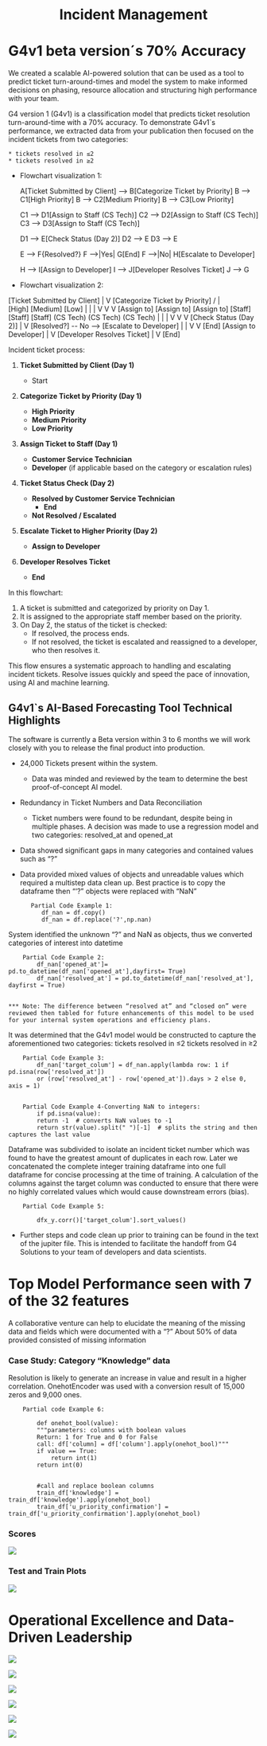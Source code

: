 # <center> Incident Management <center>

# G4v1 beta version´s 70% Accuracy 

We created a scalable AI-powered solution that can be used as a tool to predict ticket turn-around-times and model the system to make informed decisions on phasing, resource allocation and structuring high performance with your team. 

G4 version 1 (G4v1) is a classification model that predicts ticket resolution turn-around-time with a 70% accuracy. To demonstrate G4v1`s performance, we extracted data from your publication then focused on the incident tickets from two categories:

    * tickets resolved in ≤2 
    * tickets resolved in ≥2 


* Flowchart visualization 1: 

    A[Ticket Submitted by Client] --> B[Categorize Ticket by Priority]
    B --> C1[High Priority]
    B --> C2[Medium Priority]
    B --> C3[Low Priority]

    C1 --> D1[Assign to Staff (CS Tech)]
    C2 --> D2[Assign to Staff (CS Tech)]
    C3 --> D3[Assign to Staff (CS Tech)]

    D1 --> E[Check Status (Day 2)]
    D2 --> E
    D3 --> E

    E --> F{Resolved?}
    F -->|Yes| G[End]
    F -->|No| H[Escalate to Developer]

    H --> I[Assign to Developer]
    I --> J[Developer Resolves Ticket]
    J --> G

* Flowchart visualization 2:

[Ticket Submitted by Client]
             |
             V
[Categorize Ticket by Priority]
        /        |         \
   [High]   [Medium]   [Low]
      |          |         |
      V          V         V
[Assign to]  [Assign to] [Assign to]
[Staff]       [Staff]       [Staff]
   (CS Tech)   (CS Tech)   (CS Tech)
      |           |           |
      V           V           V
[Check Status (Day 2)]
      |
      V
[Resolved?] -- No --> [Escalate to Developer]
      |                   |
      V                   V
    [End]        [Assign to Developer]
                           |
                           V
                    [Developer Resolves Ticket]
                           |
                           V
                         [End]

     
 
Incident ticket process:

1. **Ticket Submitted by Client (Day 1)**
   - Start

2. **Categorize Ticket by Priority (Day 1)**
   - **High Priority**
   - **Medium Priority**
   - **Low Priority**

3. **Assign Ticket to Staff (Day 1)**
   - **Customer Service Technician**
   - **Developer** (if applicable based on the category or escalation rules)

4. **Ticket Status Check (Day 2)**
   - **Resolved by Customer Service Technician**
     - **End**
   - **Not Resolved / Escalated**

5. **Escalate Ticket to Higher Priority (Day 2)**
   - **Assign to Developer**

6. **Developer Resolves Ticket**
   - **End**


In this flowchart:

1. A ticket is submitted and categorized by priority on Day 1.
2. It is assigned to the appropriate staff member based on the priority.
3. On Day 2, the status of the ticket is checked:
   - If resolved, the process ends.
   - If not resolved, the ticket is escalated and reassigned to a developer, who then resolves it.

This flow ensures a systematic approach to handling and escalating incident tickets. Resolve issues quickly and speed the pace of innovation, using AI and machine learning.


## G4v1`s AI-Based Forecasting Tool Technical Highlights 

The software is currently a Beta version within 3 to 6 months we will work closely with you to release the final product into production. 


* 24,000 Tickets present within the system. 
    * Data was minded and reviewed by the team to determine the best proof-of-concept AI model. 

* Redundancy in Ticket Numbers and Data Reconciliation 
    * Ticket numbers were found to be redundant, despite being in multiple phases. A decision was made to use a regression model and two categories: resolved_at and opened_at 
* Data showed significant gaps in many categories and contained values such as “?”

* Data provided mixed values of objects and unreadable values which required a multistep data clean up. 
Best practice is to copy the dataframe then  “‘?” objects were replaced with  “NaN” 

         Partial Code Example 1: 
            df_nan = df.copy()
            df_nan = df.replace('?',np.nan)

System identified the unknown “?” and NaN as objects, thus we converted categories of interest into datetime

        Partial Code Example 2: 
            df_nan['opened_at']= pd.to_datetime(df_nan['opened_at'],dayfirst= True)
            df_nan['resolved_at'] = pd.to_datetime(df_nan['resolved_at'], dayfirst = True)


    *** Note: The difference between “resolved at” and “closed on” were reviewed then tabled for future enhancements of this model to be used for your internal system operations and efficiency plans. 

It was determined that the G4v1 model would be constructed to capture the aforementioned two categories: 
tickets resolved in ≤2 
tickets resolved in ≥2 



        Partial Code Example 3: 
            df_nan['target_colum'] = df_nan.apply(lambda row: 1 if pd.isna(row['resolved_at'])
            or (row['resolved_at'] - row['opened_at']).days > 2 else 0, axis = 1)


        Partial Code Example 4-Converting NaN to integers: 
            if pd.isna(value):
            return -1  # converts NaN values to -1
            return str(value).split(" ")[-1]  # splits the string and then captures the last value

Dataframe was subdivided to isolate an incident ticket number which was found to have the greatest amount of duplicates in each row. Later we concatenated the complete integer training dataframe into one full dataframe for concise processing at the time of training. 
A calculation of the columns against the target column was conducted to ensure that there were no highly correlated values which would cause downstream errors (bias). 

        Partial Code Example 5:

            dfx_y.corr()['target_colum'].sort_values()

* Further steps and code clean up prior to training can be found in the text of the jupiter file. This is intended to facilitate the handoff from G4 Solutions to your team of  developers and data scientists. 



# Top Model Performance seen with 7 of the 32 features 

A collaborative venture can help to elucidate the meaning of the missing data and fields which were documented with a “?”
About 50% of data provided consisted of missing information

### Case Study: Category “Knowledge” data 

Resolution is likely to generate an increase in value and result in a higher correlation. OnehotEncoder was used with a conversion result of 15,000 zeros and 9,000 ones. 


	    Partial code Example 6: 
  
            def onehot_bool(value):
            """parameters: columns with boolean values
            Return: 1 for True and 0 for False
            call: df['column] = df['column'].apply(onehot_bool)"""
            if value == True:
                return int(1)
            return int(0)


            #call and replace boolean columns
            train_df['knowledge'] = train_df['knowledge'].apply(onehot_bool)
            train_df['u_priority_confirmation'] = train_df['u_priority_confirmation'].apply(onehot_bool)

### Scores 

![](https://github.com/Sug-ar-N-Spice/Incident_Management/blob/main/Scores.png)

### Test and Train Plots 
![](https://github.com/Sug-ar-N-Spice/Incident_Management/blob/main/train%20and%20test%20plot.png)


# Operational Excellence and Data-Driven Leadership

![](https://github.com/Sug-ar-N-Spice/Incident_Management/blob/main/2.png)

![](https://github.com/Sug-ar-N-Spice/Incident_Management/blob/main/3.png)

![](https://github.com/Sug-ar-N-Spice/Incident_Management/blob/main/4.png)

![](https://github.com/Sug-ar-N-Spice/Incident_Management/blob/main/5.png)

![](https://github.com/Sug-ar-N-Spice/Incident_Management/blob/main/6.png)

![](https://github.com/Sug-ar-N-Spice/Incident_Management/blob/main/7.png)
